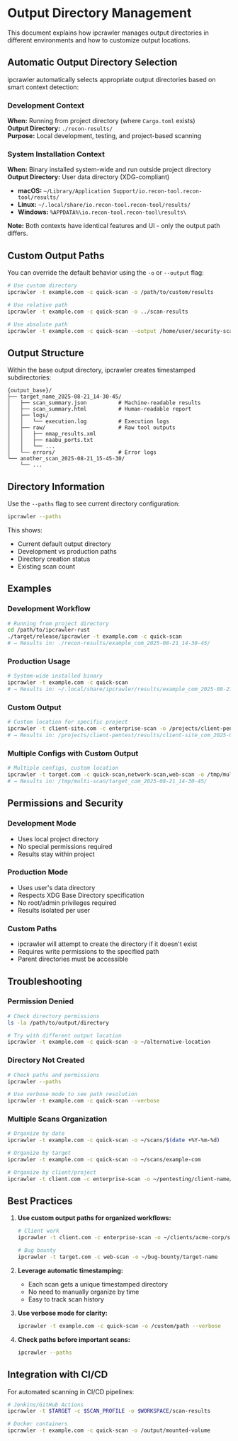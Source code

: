 # Output Directory Management

This document explains how ipcrawler manages output directories in different environments and how to customize output locations.

## Automatic Output Directory Selection

ipcrawler automatically selects appropriate output directories based on smart context detection:

### Development Context
**When:** Running from project directory (where `Cargo.toml` exists)  
**Output Directory:** `./recon-results/`  
**Purpose:** Local development, testing, and project-based scanning

### System Installation Context
**When:** Binary installed system-wide and run outside project directory  
**Output Directory:** User data directory (XDG-compliant)
- **macOS:** `~/Library/Application Support/io.recon-tool.recon-tool/results/`
- **Linux:** `~/.local/share/io.recon-tool.recon-tool/results/` 
- **Windows:** `%APPDATA%\io.recon-tool.recon-tool\results\`

**Note:** Both contexts have identical features and UI - only the output path differs.

## Custom Output Paths

You can override the default behavior using the `-o` or `--output` flag:

```bash
# Use custom directory
ipcrawler -t example.com -c quick-scan -o /path/to/custom/results

# Use relative path
ipcrawler -t example.com -c quick-scan -o ../scan-results

# Use absolute path  
ipcrawler -t example.com -c quick-scan --output /home/user/security-scans
```

## Output Structure

Within the base output directory, ipcrawler creates timestamped subdirectories:

```
{output_base}/
├── target_name_2025-08-21_14-30-45/
│   ├── scan_summary.json          # Machine-readable results
│   ├── scan_summary.html          # Human-readable report
│   ├── logs/
│   │   └── execution.log          # Execution logs
│   ├── raw/                       # Raw tool outputs
│   │   ├── nmap_results.xml
│   │   ├── naabu_ports.txt
│   │   └── ...
│   └── errors/                    # Error logs
└── another_scan_2025-08-21_15-45-30/
    └── ...
```

## Directory Information

Use the `--paths` flag to see current directory configuration:

```bash
ipcrawler --paths
```

This shows:
- Current default output directory
- Development vs production paths
- Directory creation status
- Existing scan count

## Examples

### Development Workflow
```bash
# Running from project directory
cd /path/to/ipcrawler-rust
./target/release/ipcrawler -t example.com -c quick-scan
# → Results in: ./recon-results/example_com_2025-08-21_14-30-45/
```

### Production Usage
```bash
# System-wide installed binary
ipcrawler -t example.com -c quick-scan  
# → Results in: ~/.local/share/ipcrawler/results/example_com_2025-08-21_14-30-45/
```

### Custom Output
```bash
# Custom location for specific project
ipcrawler -t client-site.com -c enterprise-scan -o /projects/client-pentest/results
# → Results in: /projects/client-pentest/results/client-site_com_2025-08-21_14-30-45/
```

### Multiple Configs with Custom Output
```bash
# Multiple configs, custom location
ipcrawler -t target.com -c quick-scan,network-scan,web-scan -o /tmp/multi-scan
# → Results in: /tmp/multi-scan/target_com_2025-08-21_14-30-45/
```

## Permissions and Security

### Development Mode
- Uses local project directory
- No special permissions required
- Results stay within project

### Production Mode  
- Uses user's data directory
- Respects XDG Base Directory specification
- No root/admin privileges required
- Results isolated per user

### Custom Paths
- ipcrawler will attempt to create the directory if it doesn't exist
- Requires write permissions to the specified path
- Parent directories must be accessible

## Troubleshooting

### Permission Denied
```bash
# Check directory permissions
ls -la /path/to/output/directory

# Try with different output location
ipcrawler -t example.com -c quick-scan -o ~/alternative-location
```

### Directory Not Created
```bash
# Check paths and permissions
ipcrawler --paths

# Use verbose mode to see path resolution
ipcrawler -t example.com -c quick-scan --verbose
```

### Multiple Scans Organization
```bash
# Organize by date
ipcrawler -t example.com -c quick-scan -o ~/scans/$(date +%Y-%m-%d)

# Organize by target
ipcrawler -t example.com -c quick-scan -o ~/scans/example-com

# Organize by client/project
ipcrawler -t client.com -c enterprise-scan -o ~/pentesting/client-name/scans
```

## Best Practices

1. **Use custom output paths for organized workflows:**
   ```bash
   # Client work
   ipcrawler -t client.com -c enterprise-scan -o ~/clients/acme-corp/scan-results
   
   # Bug bounty
   ipcrawler -t target.com -c web-scan -o ~/bug-bounty/target-name
   ```

2. **Leverage automatic timestamping:**
   - Each scan gets a unique timestamped directory
   - No need to manually organize by time
   - Easy to track scan history

3. **Use verbose mode for clarity:**
   ```bash
   ipcrawler -t example.com -c quick-scan -o /custom/path --verbose
   ```

4. **Check paths before important scans:**
   ```bash
   ipcrawler --paths
   ```

## Integration with CI/CD

For automated scanning in CI/CD pipelines:

```bash
# Jenkins/GitHub Actions
ipcrawler -t $TARGET -c $SCAN_PROFILE -o $WORKSPACE/scan-results

# Docker containers
ipcrawler -t example.com -c quick-scan -o /output/mounted-volume
```
